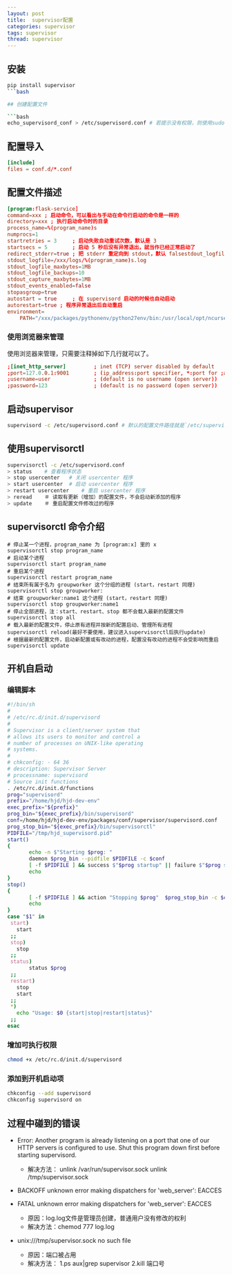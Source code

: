 ```yaml
---
layout: post
title:  supervisor配置
categories: supervisor
tags: supervisor
thread: supervisor
---
```


## 安装

```bash
pip install supervisor
```bash

## 创建配置文件

```bash
echo_supervisord_conf > /etc/supervisord.conf # 若提示没有权限，则使用sudo su - root -c "echo_supervisord_conf > /etc/supervisord.conf" 命令创建
```

## 配置导入

```conf
[include]
files = conf.d/*.conf
```

## 配置文件描述

```conf
[program:flask-service]
command=xxx ; 启动命令，可以看出与手动在命令行启动的命令是一样的
directory=xxx ; 执行启动命令时的目录
process_name=%(program_name)s
numprocs=1
startretries = 3     ; 启动失败自动重试次数，默认是 3
startsecs = 5        ; 启动 5 秒后没有异常退出，就当作已经正常启动了
redirect_stderr=true ; 把 stderr 重定向到 stdout，默认 falsestdout_logfile_maxbytes = 20MB  ; stdout 日志文件大小，默认 50MB
stdout_logfile=/xxx/logs/%(program_name)s.log
stdout_logfile_maxbytes=1MB
stdout_logfile_backups=10
stdout_capture_maxbytes=1MB
stdout_events_enabled=false
stopasgroup=true
autostart = true     ; 在 supervisord 启动的时候也自动启动
autorestart=true ; 程序异常退出后自动重启
environment=
    PATH="/xxx/packages/pythonenv/python27env/bin:/usr/local/opt/ncurses/bin:/usr/local/bin:/usr/bin:/bin:/usr/sbin:/sbin"
```

### 使用浏览器来管理

使用浏览器来管理，只需要注释掉如下几行就可以了。

```conf
;[inet_http_server]         ; inet (TCP) server disabled by default
;port=127.0.0.1:9001        ; (ip_address:port specifier, *:port for ;all iface)
;username=user              ; (default is no username (open server))
;password=123               ; (default is no password (open server))
```

## 启动supervisor

```bash
supervisord -c /etc/supervisord.conf # 默认的配置文件路径就是`/etc/supervisord.conf`,如果是默认路径 -c 可以忽略
```

## 使用supervisorctl

```bash
supervisorctl -c /etc/supervisord.conf
> status    # 查看程序状态
> stop usercenter   # 关闭 usercenter 程序
> start usercenter  # 启动 usercenter 程序
> restart usercenter    # 重启 usercenter 程序
> reread    ＃ 读取有更新（增加）的配置文件，不会启动新添加的程序
> update    ＃ 重启配置文件修改过的程序
```

## supervisorctl 命令介绍

```text
# 停止某一个进程，program_name 为 [program:x] 里的 x
supervisorctl stop program_name
# 启动某个进程
supervisorctl start program_name
# 重启某个进程
supervisorctl restart program_name
# 结束所有属于名为 groupworker 这个分组的进程 (start，restart 同理)
supervisorctl stop groupworker:
# 结束 groupworker:name1 这个进程 (start，restart 同理)
supervisorctl stop groupworker:name1
# 停止全部进程，注：start、restart、stop 都不会载入最新的配置文件
supervisorctl stop all
# 载入最新的配置文件，停止原有进程并按新的配置启动、管理所有进程
supervisorctl reload(最好不要使用，建议进入supervisorctl后执行update)
# 根据最新的配置文件，启动新配置或有改动的进程，配置没有改动的进程不会受影响而重启
supervisorctl update
```

## 开机自启动

### 编辑脚本

```bash
#!/bin/sh
#
# /etc/rc.d/init.d/supervisord
#
# Supervisor is a client/server system that
# allows its users to monitor and control a
# number of processes on UNIX-like operating
# systems.
#
# chkconfig: - 64 36
# description: Supervisor Server
# processname: supervisord
# Source init functions
. /etc/rc.d/init.d/functions
prog="supervisord"
prefix="/home/hjd/hjd-dev-env"
exec_prefix="${prefix}"
prog_bin="${exec_prefix}/bin/supervisord"
conf=/home/hjd/hjd-dev-env/packages/conf/supervisor/supervisord.conf
prog_stop_bin="${exec_prefix}/bin/supervisorctl"
PIDFILE="/tmp/hjd_supervisord.pid"
start()
{
       echo -n $"Starting $prog: "
       daemon $prog_bin --pidfile $PIDFILE -c $conf
       [ -f $PIDFILE ] && success $"$prog startup" || failure $"$prog startup"
       echo
}
stop()
{
       [ -f $PIDFILE ] && action "Stopping $prog"  $prog_stop_bin -c $conf shutdown || success $"$prog shutdown"
       echo
}
case "$1" in
 start)
   start
 ;;
 stop)
   stop
 ;;
 status)
       status $prog
 ;;
 restart)
   stop
   start
 ;;
 *)
   echo "Usage: $0 {start|stop|restart|status}"
 ;;
esac
```

### 增加可执行权限

```bash
chmod +x /etc/rc.d/init.d/supervisord
```

### 添加到开机启动项

```bash
chkconfig --add supervisord
chkconfig supervisord on
```

## 过程中碰到的错误

* Error: Another program is already listening on a port that one of our HTTP servers is configured to use.  Shut this program down first before starting supervisord.
    * 解决方法：
        unlink /var/run/supervisor.sock
        unlink /tmp/supervisor.sock

* BACKOFF   unknown error making dispatchers for 'web_server': EACCES
* FATAL     unknown error making dispatchers for 'web_server': EACCES
    * 原因：log.log文件是管理员创建，普通用户没有修改的权利
    * 解决方法：chemod 777 log.log

* unix:///tmp/supervisor.sock no such file
    * 原因：端口被占用
    * 解决方法：
        1.ps aux|grep supervisor
        2.kill 端口号

